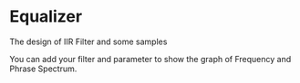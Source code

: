 # Equalizer
The design of IIR Filter and some samples

You can add your filter and parameter to show the graph of Frequency and Phrase Spectrum.

